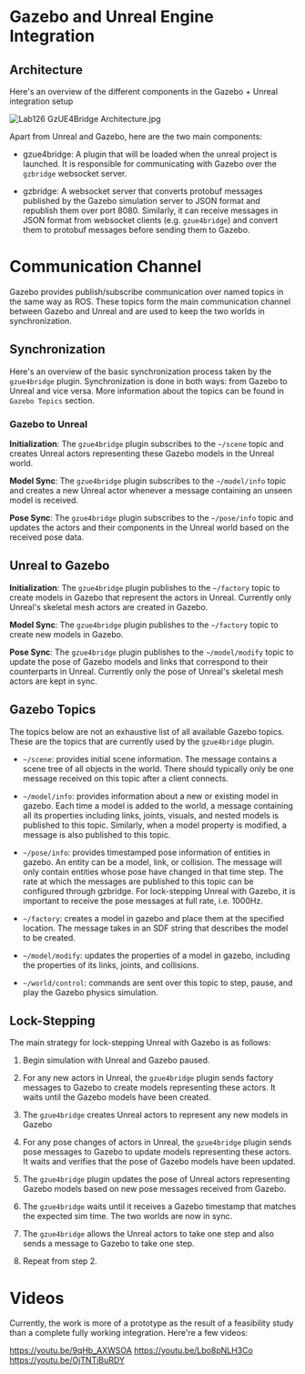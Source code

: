 # Gazebo and Unreal Engine Integration

## Architecture

Here's an overview of the different components in the Gazebo + Unreal integration setup

![Lab126 GzUE4Bridge Architecture.jpg](https://bitbucket.org/repo/XXGa7Rg/images/3523798422-Lab126%20GzUE4Bridge%20Architecture.jpg)

Apart from Unreal and Gazebo, here are the two main components:

* gzue4bridge: A plugin that will be loaded when the unreal project is launched. It is responsible for communicating with Gazebo over the `gzbridge` websocket server.

* gzbridge: A websocket server that converts protobuf messages published by the Gazebo simulation server to JSON format and republish them over port 8080. Similarly, it can receive messages in JSON format from websocket clients (e.g. `gzue4bridge`) and convert them to protobuf messages before sending them to Gazebo.


# Communication Channel

Gazebo provides publish/subscribe communication over named topics in the same way as ROS. These topics form the main communication channel between Gazebo and Unreal and are used to keep the two worlds in synchronization.

## Synchronization

Here's an overview of the basic synchronization process taken by the `gzue4bridge` plugin. Synchronization is done in both ways: from Gazebo to Unreal and vice versa. More information about the topics can be found in `Gazebo Topics` section.

### Gazebo to Unreal

**Initialization**: The `gzue4bridge` plugin subscribes to the `~/scene` topic and creates Unreal actors representing these Gazebo models in the Unreal world. 

**Model Sync**: The `gzue4bridge` plugin subscribes to the `~/model/info` topic and creates a new Unreal actor whenever a message containing an unseen model is received.

**Pose Sync**: The `gzue4bridge` plugin subscribes to the `~/pose/info` topic and updates the actors and their components in the Unreal world based on the received pose data.

## Unreal to Gazebo

**Initialization**: The `gzue4bridge` plugin publishes to the `~/factory` topic to create models in Gazebo that represent the actors in Unreal. Currently only Unreal's skeletal mesh actors are created in Gazebo.

**Model Sync**: The `gzue4bridge` plugin publishes to the `~/factory` topic to create new models in Gazebo.

**Pose Sync**: The `gzue4bridge` plugin publishes to the `~/model/modify` topic to update the pose of Gazebo models and links that correspond to their counterparts in Unreal. Currently only the pose of Unreal's skeletal mesh actors are kept in sync.


## Gazebo Topics

The topics below are not an exhaustive list of all available Gazebo topics. These are the topics that are currently used by the `gzue4bridge` plugin. 

* `~/scene`: provides initial scene information. The message contains a scene tree of all objects in the world. There should typically only be one message received on this topic after a client connects. 

* `~/model/info`: provides information about a new or existing model in gazebo. Each time a model is added to the world, a message containing all its properties including links, joints, visuals, and nested models is published to this topic. Similarly, when a model property is modified, a message is also published to this topic.

* `~/pose/info`: provides timestamped pose information of entities in gazebo. An entity can be a model, link, or collision. The message will only contain entities whose pose have changed in that time step. The rate at which the messages are published to this topic can be configured through gzbridge. For lock-stepping Unreal with Gazebo, it is important to receive the pose messages at full rate, i.e. 1000Hz.

* `~/factory`: creates a model in gazebo and place them at the specified location. The message takes in an SDF string that describes the model to be created. 

* `~/model/modify`: updates the properties of a model in gazebo, including the properties of its links, joints, and collisions. 

* `~/world/control`: commands are sent over this topic to step, pause, and play the Gazebo physics simulation.

## Lock-Stepping

The main strategy for lock-stepping Unreal with Gazebo is as follows:

1. Begin simulation with Unreal and Gazebo paused.

1. For any new actors in Unreal, the `gzue4bridge` plugin sends factory messages to Gazebo to create models representing these actors. It waits until the Gazebo models have been created.

1. The `gzue4bridge` creates Unreal actors to represent any new models in Gazebo

1. For any pose changes of actors in Unreal, the `gzue4bridge` plugin sends pose messages to Gazebo to update models representing these actors. It waits and verifies that the pose of Gazebo models have been updated.

1. The `gzue4bridge` plugin updates the pose of Unreal actors representing Gazebo models based on new pose messages received from Gazebo.

1. The `gzue4bridge` waits until it receives a Gazebo timestamp that matches the expected sim time. The two worlds are now in sync.

1. The `gzue4bridge` allows the Unreal actors to take one step and also sends a message to Gazebo to take one step.

1. Repeat from step 2.

# Videos

Currently, the work is more of a prototype as the result of a feasibility study than a complete fully working integration. Here're a few videos:

https://youtu.be/9qHb_AXWSOA
https://youtu.be/Lbo8pNLH3Co
https://youtu.be/OjTNTiBuRDY